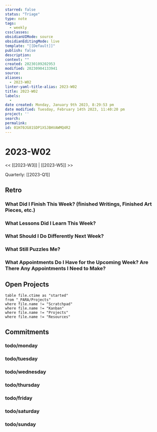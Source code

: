 ```yaml
---
starred: false
status: "Triage"
type: note
tags:
  - weekly
cssclasses: 
obsidianUIMode: source
obsidianEditingMode: live
template: "[[Default]]"
publish: false
description: 
context: ""
created: 20230109202953
modified: 20230904133941
source: 
aliases:
  - 2023-W02
linter-yaml-title-alias: 2023-W02
title: 2023-W02
labels:
  - 
date created: Monday, January 9th 2023, 8:29:53 pm
date modified: Tuesday, February 14th 2023, 11:40:20 pm
project: ''
search: 
permalink: 
id: 01H70JG81SDP1XSJBHVAWMQ4R2
---
```


# 2023-W02

<< [[2023-W3]] | [[2023-W5]] >>

Quarterly: [[2023-Q1]]

## Retro

### What Did I Finish This Week? (finished Writings, Finished Art Pieces, etc.)

### What Lessons Did I Learn This Week?

### What Should I Do Differently Next Week?

### What Still Puzzles Me?

### What Appointments Do I Have for the Upcoming Week? Are There Any Appointments I Need to Make?

## Open Projects

```dataview
table file.ctime as "started"
from "_PARA/Projects"
where file.name != "Scratchpad"
where file.name != "Kanban"
where file.name != "Projects"
where file.name != "Resources"
```
## Commitments

### todo/monday

### todo/tuesday


### todo/wednesday


### todo/thursday


### todo/friday


### todo/saturday


### todo/sunday
